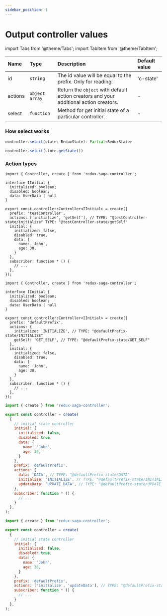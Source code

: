 ```yaml
---
sidebar_position: 1
---
```


# Output controller values

import Tabs from '@theme/Tabs';
import TabItem from '@theme/TabItem';

| Name        | Type            | Description                                                                                   | Default value  | 
|:----------- | :-------------- | :----------------------------------------------------------------------------------           | :--------------| 
| id          | `string`        | The id value will be equal to the prefix. Only for reading.                                   |  'c-state'     |   
| actions     | `object` `array`| Return the `object` with default action creators and your additional action creators.        |       -        |    
| select      | `function`      | Method for get initial state of a particular controller.                                      |       -        |

### How select works 

<Tabs defaultValue="ts">
<TabItem value="ts" label="TypeScript">

```ts
controller.select(state: ReduxState): Partial<ReduxState>
```

</TabItem>
<TabItem value="js" label="JavaScript">

```js
controller.select(store.getState())
```

</TabItem>
</Tabs>

### Action types

<Tabs defaultValue="ts">
<TabItem value="ts" label="TypeScript">

```tsx title="ts" {11}
import { Controller, create } from 'redux-saga-controller';

interface IInitial {
  initialized: boolean;
  disabled: boolean;
  data: UserData | null
}

export const controller:Controller<IInitial> = create({
  prefix: 'testController',
  actions: ['initialize', 'getSelf'], // TYPE: "@testController-state/initialize" TYPE: "@testController-state/getSelf"
  initial: {
    initialized: false,
    disabled: true,
    data: {
      name: 'John',
      age: 30,
    }
  },
  subscriber: function * () {
    // ...
  },
});
```

```tsx title="ts" {11,12,13,14}
import { Controller, create } from 'redux-saga-controller';

interface IInitial {
  initialized: boolean;
  disabled: boolean;
  data: UserData | null
}

export const controller:Controller<IInitial> = create({
  prefix: 'defaultPrefix',
  actions: {
    initialize: 'INITIALIZE', // TYPE: "@defaultPrefix-state/INITIALIZE"
    getSelf: 'GET_SELF', // TYPE: "@defaultPrefix-state/GET_SELF"
  },
  initial: {
    initialized: false,
    disabled: true,
    data: {
      name: 'John',
      age: 30,
    }
  },
  subscriber: function * () {
    // ...
  },
}); 
```

</TabItem>
<TabItem value="js" label="JavaScript">

```jsx title="js" {12,13,14,15,16}
import { create } from 'redux-saga-controller';

export const controller = create(
  {
    // initial state controller
    initial: {
      initialized: false,
      disabled: true,
      data: {
        name: 'John',
        age: 30,
      }
    }, 
    prefix: 'defaultPrefix',
    actions: {
      data: 'DATA', // TYPE: "@defaultPrefix-state/DATA"
      initialize: 'INITIALIZE', // TYPE: "@defaultPrefix-state/INITIALIZE"
      updateData: 'UPDATE_DATA', // TYPE: "@defaultPrefix-state/UPDATE_DATA"
    },
    subscriber: function * () {
      // ...
    }
  },
);
```

```jsx title="js" {12}
import { create } from 'redux-saga-controller';

export const controller = create(
  {
    // initial state controller
    initial: {
      initialized: false,
      disabled: true,
      data: {
        name: 'John',
        age: 30,
      }
    }, 
    prefix: 'defaultPrefix',
    actions: ['initialize', 'updateData'], // TYPE: "@defaultPrefix-state/initialize", TYPE: "@defaultPrefix-state/updateData"
    subscriber: function * () {
      // ...
    }
  },
);
```

</TabItem>
</Tabs>

